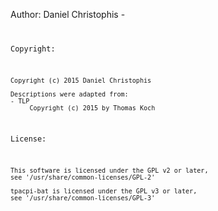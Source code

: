 Author:
    Daniel Christophis - <code at devmind.org>

Copyright:

    Copyright (c) 2015 Daniel Christophis

    Descriptions were adapted from:
    - TLP
         Copyright (c) 2015 by Thomas Koch

License:

    This software is licensed under the GPL v2 or later,
    see '/usr/share/common-licenses/GPL-2'

    tpacpi-bat is licensed under the GPL v3 or later,
    see '/usr/share/common-licenses/GPL-3'